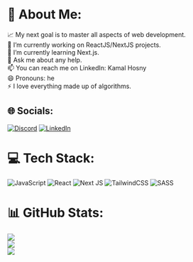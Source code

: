 # 💫 About Me:
📈 My next goal is to master all aspects of web development.<br>🔭 I’m currently working on ReactJS/NextJS projects.<br>🌱 I’m currently learning Next.js.<br>💬 Ask me about any help.<br>📫 You can reach me on LinkedIn: Kamal Hosny<br>😄 Pronouns: he<br>⚡ I love everything made up of algorithms.


## 🌐 Socials:
[![Discord](https://img.shields.io/badge/Discord-%237289DA.svg?logo=discord&logoColor=white)](https://discord.gg/kamalhosny) [![LinkedIn](https://img.shields.io/badge/LinkedIn-%230077B5.svg?logo=linkedin&logoColor=white)](https://linkedin.com/in/https://www.linkedin.com/in/kamal-hosny-681068295/) 

# 💻 Tech Stack:
 ![JavaScript](https://img.shields.io/badge/javascript-%23323330.svg?style=for-the-badge&logo=javascript&logoColor=%23F7DF1E) ![React](https://img.shields.io/badge/react-%2320232a.svg?style=for-the-badge&logo=react&logoColor=%2361DAFB) ![Next JS](https://img.shields.io/badge/Next-black?style=for-the-badge&logo=next.js&logoColor=white)  ![TailwindCSS](https://img.shields.io/badge/tailwindcss-%2338B2AC.svg?style=for-the-badge&logo=tailwind-css&logoColor=white)  ![SASS](https://img.shields.io/badge/SASS-hotpink.svg?style=for-the-badge&logo=SASS&logoColor=white) 
# 📊 GitHub Stats:
![](https://github-readme-stats.vercel.app/api?username=kamalhosny&theme=dark&hide_border=false&include_all_commits=true&count_private=true)<br/>
![](https://github-readme-streak-stats.herokuapp.com/?user=kamalhosny&theme=dark&hide_border=false)<br/>
![](https://github-readme-stats.vercel.app/api/top-langs/?username=kamalhosny&theme=dark&hide_border=false&include_all_commits=true&count_private=true&layout=compact)

<!-- Proudly created with GPRM ( https://gprm.itsvg.in ) -->

